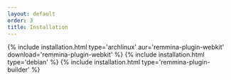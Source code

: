 ```yaml
---
layout: default
order: 3
title: Installation
---
```

{% include installation.html type='archlinux' aur='remmina-plugin-webkit' download='remmina-plugin-webkit' %}
{% include installation.html type='debian' %}
{% include installation.html type='remmina-plugin-builder' %}
